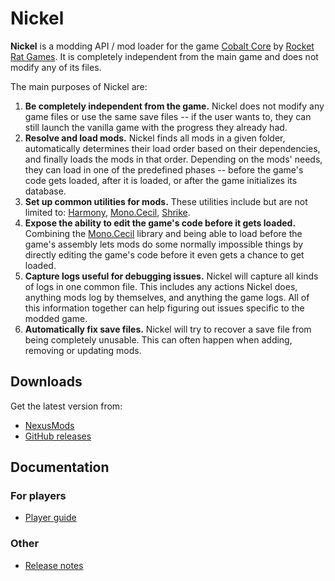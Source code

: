 # Nickel

**Nickel** is a modding API / mod loader for the game [Cobalt Core](https://store.steampowered.com/app/2179850/Cobalt_Core/) by [Rocket Rat Games](https://rocketrat.games/). It is completely independent from the main game and does not modify any of its files.

The main purposes of Nickel are:

1. **Be completely independent from the game.** Nickel does not modify any game files or use the same save files -- if the user wants to, they can still launch the vanilla game with the progress they already had.
2. **Resolve and load mods.** Nickel finds all mods in a given folder, automatically determines their load order based on their dependencies, and finally loads the mods in that order. Depending on the mods' needs, they can load in one of the predefined phases -- before the game's code gets loaded, after it is loaded, or after the game initializes its database.
3. **Set up common utilities for mods.** These utilities include but are not limited to: [Harmony](https://github.com/pardeike/Harmony), [Mono.Cecil](https://github.com/jbevain/cecil), [Shrike](https://github.com/Nanoray-pl/Shrike).
4. **Expose the ability to edit the game's code before it gets loaded.** Combining the [Mono.Cecil](https://github.com/jbevain/cecil) library and being able to load before the game's assembly lets mods do some normally impossible things by directly editing the game's code before it even gets a chance to get loaded.
5. **Capture logs useful for debugging issues.** Nickel will capture all kinds of logs in one common file. This includes any actions Nickel does, anything mods log by themselves, and anything the game logs. All of this information together can help figuring out issues specific to the modded game.
6. **Automatically fix save files.** Nickel will try to recover a save file from being completely unusable. This can often happen when adding, removing or updating mods.

## Downloads

Get the latest version from:
* [NexusMods](https://www.nexusmods.com/cobaltcore/mods/1)
* [GitHub releases](https://github.com/Shockah/Nickel/releases/latest)

## Documentation

### For players

* [Player guide](https://github.com/Shockah/Nickel/blob/master/docs/player-guide.md)

### Other

* [Release notes](https://github.com/Shockah/Nickel/blob/master/docs/release-notes.md)